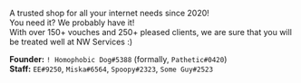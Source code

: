A trusted shop for all your internet needs since 2020! \
You need it? We probably have it! \
With over 150+ vouches and 250+ pleased clients, we are sure that you will be treated well at NW Services :)

**Founder:** `! Homophobic Dog#5388` (formally, `Pathetic#0420`) \
**Staff:** `EE#9250`, `Miska#6564`, `Spoopy#2323`, `Some Guy#2523`
